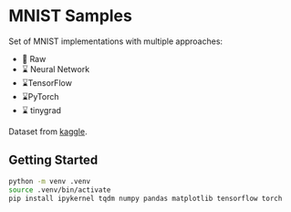 # MNIST Samples

Set of MNIST implementations with multiple approaches:

- :construction: Raw 
- :hourglass: Neural Network
- :hourglass:TensorFlow
- :hourglass:PyTorch
- :hourglass: tinygrad

Dataset from [kaggle](https://www.kaggle.com/datasets/hojjatk/mnist-dataset).

## Getting Started

```bash
python -m venv .venv
source .venv/bin/activate
pip install ipykernel tqdm numpy pandas matplotlib tensorflow torch
```